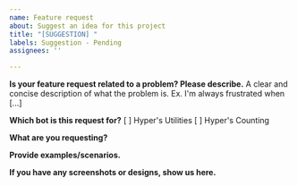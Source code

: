 ```yaml
---
name: Feature request
about: Suggest an idea for this project
title: "[SUGGESTION] "
labels: Suggestion - Pending
assignees: ''

---
```


**Is your feature request related to a problem? Please describe.**
A clear and concise description of what the problem is. Ex. I'm always frustrated when [...]

**Which bot is this request for?**
[ ] Hyper's Utilities
[ ] Hyper's Counting

**What are you requesting?**


**Provide examples/scenarios.**


**If you have any screenshots or designs, show us here.**
